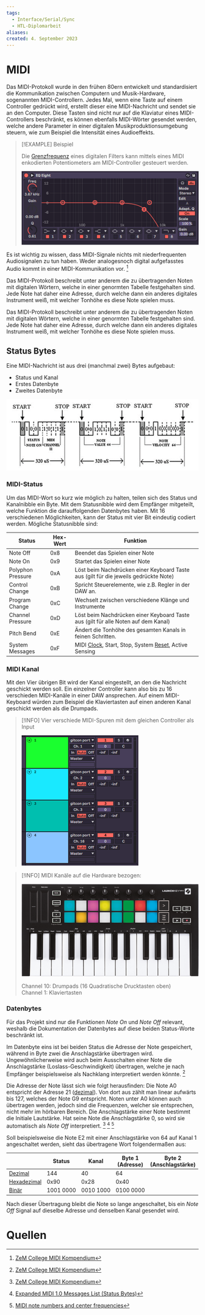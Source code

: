 ```yaml
---
tags:
  - Interface/Serial/Sync
  - HTL-Diplomarbeit
aliases: 
created: 4. September 2023
---
```


# MIDI

Das MIDI-Protokoll wurde in den frühen 80ern entwickelt und standardisiert die Kommunikation zwischen Computern und Musik-Hardware, sogenannten MIDI-Controllern. Jedes Mal, wenn eine Taste auf einem Controller gedrückt wird, erstellt dieser eine MIDI-Nachricht und sendet sie an den Computer. Diese Tasten sind nicht nur auf die Klaviatur eines MIDI-Controllers beschränkt, es können ebenfalls MIDI-Wörter gesendet werden, welche andere Parameter in einer digitalen Musikproduktionsumgebung steuern, wie zum Beispiel die Intensität eines Audioeffekts.

> [!EXAMPLE] Beispiel
> 
> Die [Grenzfrequenz](../Hardwareentwicklung/Grenzfrequenz.md) eines digitalen Filters kann mittels eines MIDI enkodierten Potentiometers am MIDI-Controller gesteuert werden.
> 
> ![750|443](assets/MIDI-DigiFilter.png)

Es ist wichtig zu wissen, dass MIDI-Signale nichts mit niederfrequenten Audiosignalen zu tun haben. Weder analogesnoch digital aufgefasstes Audio kommt in einer MIDI-Kommunikation vor. [^1]

Das MIDI-Protokoll beschreibt unter anderem die zu übertragenden Noten mit digitalen Wörtern, welche in einer genormten Tabelle festgehalten sind. Jede Note hat daher eine Adresse, durch welche dann ein anderes digitales Instrument weiß, mit welcher Tonhöhe es diese Note spielen muss.

Das MIDI-Protokoll beschreibt unter anderem die zu übertragenden Noten mit digitalen Wörtern, welche in einer genormten Tabelle festgehalten sind. Jede Note hat daher eine Adresse, durch welche dann ein anderes digitales Instrument weiß, mit welcher Tonhöhe es diese Note spielen muss.

## Status Bytes

Eine MIDI-Nachricht ist aus drei (manchmal zwei) Bytes aufgebaut:
- Status und Kanal
- Erstes Datenbyte
- Zweites Datenbyte

![](assets/MIDIBytes.png)

### MIDI-Status

Um das MIDI-Wort so kurz wie möglich zu halten, teilen sich des Status und Kanalnibble ein Byte. Mit dem Statusnibble wird dem Empfänger mitgeteilt, welche Funktion die darauffolgenden Datenbytes haben. Mit 16 verschiedenen Möglichkeiten, kann der Status mit vier Bit eindeutig codiert werden. Mögliche Statusnibble sind:

| Status            | Hex-Wert | Funktion                                                                                                  |
| ----------------- | -------- | --------------------------------------------------------------------------------------------------------- |
| Note Off          | 0x8      | Beendet das Spielen einer Note                                                                            |
| Note On           | 0x9      | Startet das Spielen einer Note                                                                            |
| Polyphon Pressure | 0xA      | Löst beim Nachdrücken einer Keyboard Taste aus (gilt für die jeweils gedrückte Note)                      |
| Control Change    | 0xB      | Spricht Steuerelemente, wie z.B. Regler in der DAW an.                                                    |
| Program Change    | 0xC      | Wechselt zwischen verschiedene Klänge und Instrumente                                                     |
| Channel Pressure  | 0xD      | Löst beim Nachdrücken einer Keyboard Taste aus (gilt für alle Noten auf dem Kanal)                        |
| Pitch Bend        | 0xE      | Ändert die Tonhöhe des gesamten Kanals in feinen Schritten.                                               |
| System Messages   | 0xF      | MIDI [Clock](../Hardwareentwicklung/Oszillatoren/Clock%20Generierung.md), Start, Stop, System [Reset](../Hardwareentwicklung/Reset%20Generierung.md), Active Sensing |

### MIDI Kanal

Mit den Vier übrigen Bit wird der Kanal eingestellt, an den die Nachricht geschickt werden soll. Ein einzelner Controller kann also bis zu 16 verschieden MIDI-Kanäle in einer DAW ansprechen. Auf einem MIDI-Keyboard würden zum Beispiel die Klaviertasten auf einen anderen Kanal geschickt werden als die Drumpads.

>[!INFO] Vier verschiede MIDI-Spuren mit dem gleichen Controller als Input
>
>![](assets/MIDI-SW-Channel.png)

> [!INFO] MIDI Kanäle auf die Hardware bezogen:
> 
> ![](assets/MIDI_Controller.png)
> 
> Channel 10: Drumpads (16 Quadratische Drucktasten oben)  
> Channel 1: Klaviertasten

### Datenbytes

Für das Projekt sind nur die Funktionen _Note On_ und _Note Off_ relevant, weshalb die Dokumentation der Datenbytes auf diese beiden Status-Worte beschränkt ist.

Im Datenbyte eins ist bei beiden Status die Adresse der Note gespeichert, während in Byte zwei die Anschlagstärke übertragen wird. Ungewöhnlicherweise wird auch beim Ausschalten einer Note die Anschlagstärke (Loslass-Geschwindigkeit) übertragen, welche je nach Empfänger beispielsweise als Nachklang interpretiert werden könnte. [^1]

Die Adresse der Note lässt sich wie folgt herausfinden: Die Note A0 entspricht der Adresse 21 ([dezimal](../Technische%20Informatik/Zahlensysteme.md)). Von dort aus zählt man linear aufwärts bis 127, welches der Note G9 entspricht. Noten unter A0 können auch übertragen werden, jedoch sind die Frequenzen, welcher sie entsprechen, nicht mehr im hörbaren Bereich. Die Anschlagstärke einer Note bestimmt die Initiale Lautstärke. Hat seine Note die Anschlagstärke 0, so wird sie automatisch als _Note Off_ interpretiert. [^1] [^2] [^3] 

Soll beispielsweise die Note E2 mit einer Anschlagstärke von 64 auf Kanal 1 angeschaltet werden, sieht das übertragene Wort folgendermaßen aus:

|             | Status    | Kanal     | Byte 1<br>(Adresse) | Byte 2<br>(Anschlagstärke) |
| ----------- | --------- | --------- | ------------------- | -------------------------- |
| [Dezimal](../Technische%20Informatik/Zahlensysteme.md)     | 144       | 40        | 64                  |                            |
| [Hexadezimal](../Technische%20Informatik/Zahlensysteme.md) | 0x90      | 0x28      | 0x40                |                            |
| [Binär](../Technische%20Informatik/Zahlensysteme.md)       | 1001 0000 | 0010 1000 | 0100 0000           |                            |

Nach dieser Übertragung bleibt die Note so lange angeschaltet, bis ein _Note Off_ Signal auf dieselbe Adresse und denselben Kanal gesendet wird.

# Quellen

[^1]: [ZeM College MIDI Kompendium](https://www.zem-college.de/indexf.html)
[^2]: [Expanded MIDI 1.0 Messages List (Status Bytes)](https://www.midi.org/specifications-old/item/table-2-expanded-messages-list-status-bytes)
[^3]: [MIDI note numbers and center frequencies](https://www.inspiredacoustics.com/en/MIDI_note_numbers_and_center_frequencies)